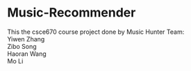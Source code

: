 # Music-Recommender
This the csce670 course project done by Music Hunter Team:<br>
Yiwen Zhang<br>
Zibo Song<br>
Haoran Wang<br>
Mo Li<br>